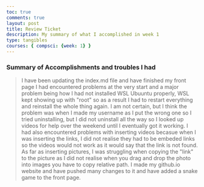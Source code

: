 ```yaml
---
toc: true
comments: true
layout: post
title: Review Ticket
description: My summary of what I accomplished in week 1
type: tangibles
courses: { compsci: {week: 1} }
---
```

### Summary of Accomplishments and troubles I had
> I have been updating the index.md file and have finished my front page I had encountered problems at the very start and a major problem being how I had not installed WSL Ubuuntu properly, WSL kept showing up with "root" so as a result I had to restart everything and reinstall the whole thing again. I am not certain, but I think the problem was when I made my username as I put the wrong one so I tried uninstalling, but I did not uninstall all the way so I looked up videos for help over the weekend until I eventually got it working. I had also encountered problems with inserting videos becasue when I was inserting the links, I did not realise they had to be embeded links so the videos would not work as it would say that the link is not found. As far as inserting pictures, I was struggling when copying the "link" to the picture as I did not realise when you drag and drop the photo into images you have to copy relative path. I made my github.io website and have pushed many changes to it and have added a snake game to the front page.